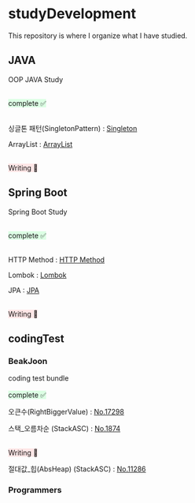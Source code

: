 # studyDevelopment

This repository is where I organize what I have studied.

## JAVA
OOP JAVA Study

<br>
<span style="background-color:#DCFFE4">complete ✅ </span> 
<br><br>

싱글톤 패턴(SingletonPattern) : [Singleton][Singletonlink]

[Singletonlink]: ./OOP/JAVA/SingletonPattern/Singleton.md

ArrayList : [ArrayList][ArrayListlink]

[ArrayListlink]: ./OOP/JAVA/ArrayList/ArrayListTest.java

<br>
<span style="background-color:#FFE6E6">Writing 🤔 </span>

## Spring Boot
Spring Boot Study

<br>
<span style="background-color:#DCFFE4">complete ✅ </span> 
<br><br>

HTTP Method : [HTTP Method][HTTPlink]
 
[HTTPlink]: ./SpringBoot/Basic/HTTP_Method/HTTP_Method.md

Lombok : [Lombok][Lomboklink]
 
[Lomboklink]: ./SpringBoot/Basic/Lombok/Lombok.md

JPA : [JPA][JPAlink]
 
[JPAlink]: ./SpringBoot/Basic/JPA/JPA.md

<br>
<span style="background-color:#FFE6E6">Writing 🤔 </span>

## codingTest
### BeakJoon

coding test bundle
<br><br>
<span style="background-color:#DCFFE4">complete ✅ </span>

오큰수(RightBiggerValue) : [No.17298][No.17298link]

[No.17298link]: ./codingTest/BeakJoon/No.17298/No.17298.md

스택_오름차순 (StackASC) : [No.1874][No.1874link]

[No.1874link]: ./codingTest/BeakJoon/No.1874/No.1874.md

<br>
<span style="background-color:#FFE6E6">Writing 🤔 </span>
<br>

절대값_힙(AbsHeap) (StackASC) : [No.11286][No.11286link]

[No.11286link]: ./codingTest/BeakJoon/No.11286/No.11286.md

### Programmers
